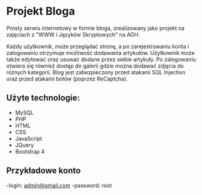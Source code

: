  # Projekt Bloga 
 
 Prosty serwis internetowy w formie bloga, zrealizowany jako projekt na zajęciach 
 z "WWW i Języków Skryptowych" na AGH.

Każdy użytkownik, może przeglądać stronę, a po zarejestrowaniu konta i zalogowaniu otrzymuje możliwość dodawania artykułów. Użytkownik może także edytować oraz usuwać dodane przez siebie artykuły. Po zalogowaniu otwiera się również dostęp do galerii gdzie można dodawać zdjęcia do różnych kategorii. Blog jest zabezpieczony przed atakami SQL Injection oraz przed atakami botów (poprzez ReCaptcha). 
 
## Użyte technologie: 
- MySQL
- PHP
- HTML
- CSS
- JavaScript
- JQuery
- Bootstrap 4 
## Przykładowe konto
-login:    admin@gmail.com
-password: root
